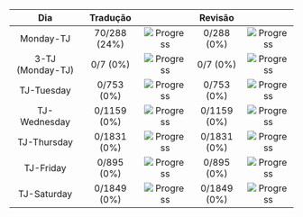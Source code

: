 |      **Dia**     | **Tradução** |                                                      | **Revisão** |                                                     |
|:----------------:|:------------:|:----------------------------------------------------:|:-----------:|:---------------------------------------------------:|
|     Monday-TJ    | 70/288 (24%) | ![Progress](https://progress-bar.dev/24/?&width=150) |  0/288 (0%) | ![Progress](https://progress-bar.dev/0/?&width=150) |
| 3-TJ (Monday-TJ) |   0/7 (0%)   |  ![Progress](https://progress-bar.dev/0/?&width=150) |   0/7 (0%)  | ![Progress](https://progress-bar.dev/0/?&width=150) |
|    TJ-Tuesday    |  0/753 (0%)  |  ![Progress](https://progress-bar.dev/0/?&width=150) |  0/753 (0%) | ![Progress](https://progress-bar.dev/0/?&width=150) |
|   TJ-Wednesday   |  0/1159 (0%) |  ![Progress](https://progress-bar.dev/0/?&width=150) | 0/1159 (0%) | ![Progress](https://progress-bar.dev/0/?&width=150) |
|    TJ-Thursday   |  0/1831 (0%) |  ![Progress](https://progress-bar.dev/0/?&width=150) | 0/1831 (0%) | ![Progress](https://progress-bar.dev/0/?&width=150) |
|     TJ-Friday    |  0/895 (0%)  |  ![Progress](https://progress-bar.dev/0/?&width=150) |  0/895 (0%) | ![Progress](https://progress-bar.dev/0/?&width=150) |
|    TJ-Saturday   |  0/1849 (0%) |  ![Progress](https://progress-bar.dev/0/?&width=150) | 0/1849 (0%) | ![Progress](https://progress-bar.dev/0/?&width=150) |